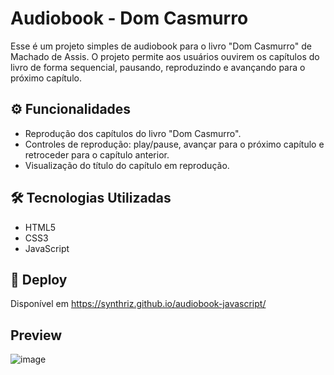 # Audiobook - Dom Casmurro
Esse é um projeto simples de audiobook para o livro "Dom Casmurro" de Machado de Assis. O projeto permite aos usuários ouvirem os capítulos do livro de forma sequencial, pausando, reproduzindo e avançando para o próximo capítulo.

## ⚙️ Funcionalidades

- Reprodução dos capítulos do livro "Dom Casmurro".
- Controles de reprodução: play/pause, avançar para o próximo capítulo e retroceder para o capítulo anterior.
- Visualização do título do capítulo em reprodução.

## 🛠️ Tecnologias Utilizadas

- HTML5
- CSS3
- JavaScript

## 🔗 Deploy

Disponível em https://synthriz.github.io/audiobook-javascript/

## Preview
![image](https://github.com/synthriz/audiobook-javascript/assets/111395659/00e150af-5041-4b57-8729-ef2054fd40c5)


